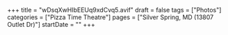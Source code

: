 +++
title = "wDsqXwHIbEEUq9xdCvq5.avif"
draft = false
tags = ["Photos"]
categories = ["Pizza Time Theatre"]
pages = ["Silver Spring, MD (13807 Outlet Dr)"]
startDate = ""
+++
